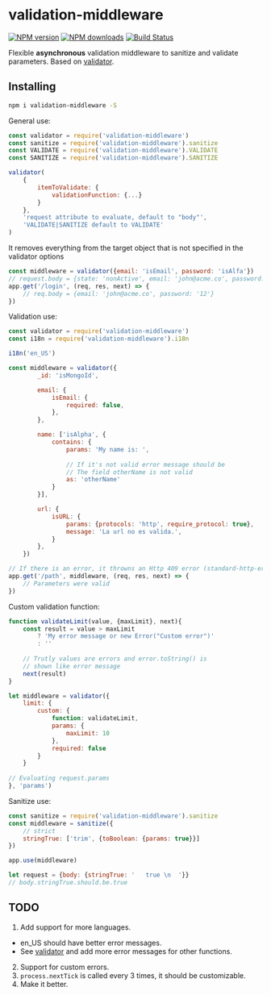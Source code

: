 validation-middleware
====================
[![NPM version][npm-badge]](https://www.npmjs.com/package/validation-middleware)
[![NPM downloads][npm-d-badge]](https://www.npmjs.com/package/validation-middleware)
[![Build Status][travis-badge]](https://travis-ci.org/Alejinho/validation-middleware)


Flexible **asynchronous** validation middleware to sanitize and validate parameters. 
Based on [validator](https://www.npmjs.com/package/validator).

[npm-badge]: https://img.shields.io/npm/v/validation-middleware.svg
[npm-d-badge]: https://img.shields.io/npm/dt/validation-middleware.svg
[travis-badge]: https://img.shields.io/travis/Alejinho/validation-middleware.svg

Installing
----------
```sh
npm i validation-middleware -S
```

General use:
```javascript
const validator = require('validation-middleware')
const sanitize = require('validation-middleware').sanitize
const VALIDATE = require('validation-middleware').VALIDATE
const SANITIZE = require('validation-middleware').SANITIZE

validator(
    {
        itemToValidate: {
            validationFunction: {...}
        }
    },
    'request attribute to evaluate, default to "body"',
    'VALIDATE|SANITIZE default to VALIDATE'
)
```

It removes everything from the target object that is not
specified in the validator options

```javascript
const middleware = validator({email: 'isEmail', password: 'isAlfa'})
// request.body = {state: 'nonActive', email: 'john@acme.co', password: '12'}
app.get('/login', (req, res, next) => {
    // req.body = {email: 'john@acme.co', password: '12'}
})
```

Validation use:

```javascript
const validator = require('validation-middleware')
const i18n = require('validation-middleware').i18n

i18n('en_US')

const middleware = validator({
        _id: 'isMongoId',

        email: {
            isEmail: {
                required: false,
            },
        },

        name: ['isAlpha', {
            contains: {
                params: 'My name is: ',
                
                // If it's not valid error message should be
                // The field otherName is not valid
                as: 'otherName'
            }
        }],

        url: {
            isURL: {
                params: {protocols: 'http', require_protocol: true},
                message: 'La url no es valida.',
            }
        },
    })

// If there is an error, it throwns an Http 409 error (standard-http-error module)    
app.get('/path', middleware, (req, res, next) => {
    // Parameters were valid
})
```
Custom validation function:

```javascript
function validateLimit(value, {maxLimit}, next){
    const result = value > maxLimit 
        ? 'My error message or new Error("Custom error")' 
        : ''
    
    // Trutly values are errors and error.toString() is 
    // shown like error message
    next(result)
}

let middleware = validator({
    limit: {
        custom: {
            function: validateLimit,
            params: {
                maxLimit: 10
            },
            required: false
        }
    }
    
// Evaluating request.params    
}, 'params')
```

Sanitize use:

```javascript
const sanitize = require('validation-middleware').sanitize
const middleware = sanitize({   
    // strict
    stringTrue: ['trim', {toBoolean: {params: true}}]
})

app.use(middleware)

let request = {body: {stringTrue: '   true \n  '}}
// body.stringTrue.should.be.true
```

## TODO

1. Add support for more languages.
+ en_US should have better error messages.
+ See [validator](https://www.npmjs.com/package/validator) and add more error messages for
other functions.
2. Support for custom errors.
3. `process.nextTick` is called every 3 times, it should be customizable.
4. Make it better.